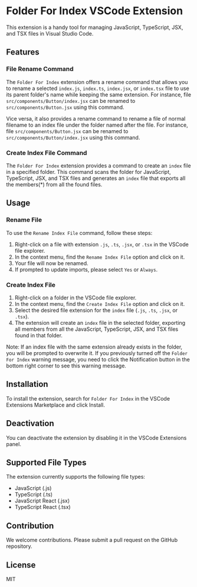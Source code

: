 # Folder For Index VSCode Extension

This extension is a handy tool for managing JavaScript, TypeScript, JSX, and TSX files in Visual Studio Code.

## Features

### File Rename Command

The `Folder For Index` extension offers a rename command that allows you to rename a selected `index.js`, `index.ts`, `index.jsx`, or `index.tsx` file to use its parent folder's name while keeping the same extension. For instance, file `src/components/Button/index.jsx` can be renamed to `src/components/Button.jsx` using this command.

Vice versa, it also provides a rename command to rename a file of normal filename to an index file under the folder named after the file. For instance, file `src/components/Button.jsx` can be renamed to `src/components/Button/index.jsx` using this command.

### Create Index File Command

The `Folder For Index` extension provides a command to create an `index` file in a specified folder. This command scans the folder for JavaScript, TypeScript, JSX, and TSX files and generates an `index` file that exports all the members(*) from all the found files.

## Usage

### Rename File

To use the `Rename Index File` command, follow these steps:

1. Right-click on a file with extension `.js`, `.ts`, `.jsx`, or `.tsx` in the VSCode file explorer.
2. In the context menu, find the `Rename Index File` option and click on it.
3. Your file will now be renamed.
4. If prompted to update imports, please select `Yes` or `Always`.

### Create Index File

1. Right-click on a folder in the VSCode file explorer.
2. In the context menu, find the `Create Index File` option and click on it.
3. Select the desired file extension for the `index` file (`.js`, `.ts`, `.jsx`, or `.tsx`).
4. The extension will create an `index` file in the selected folder, exporting all members from all the JavaScript, TypeScript, JSX, and TSX files found in that folder.

Note: If an index file with the same extension already exists in the folder, you will be prompted to overwrite it. If you previously turned off the `Folder For Index` warning message, you need to click the Notification button in the bottom right corner to see this warning message.

## Installation

To install the extension, search for `Folder For Index` in the VSCode Extensions Marketplace and click Install.

## Deactivation

You can deactivate the extension by disabling it in the VSCode Extensions panel.

## Supported File Types

The extension currently supports the following file types:

- JavaScript (.js)
- TypeScript (.ts)
- JavaScript React (.jsx)
- TypeScript React (.tsx)

## Contribution

We welcome contributions. Please submit a pull request on the GitHub repository.

## License

MIT
